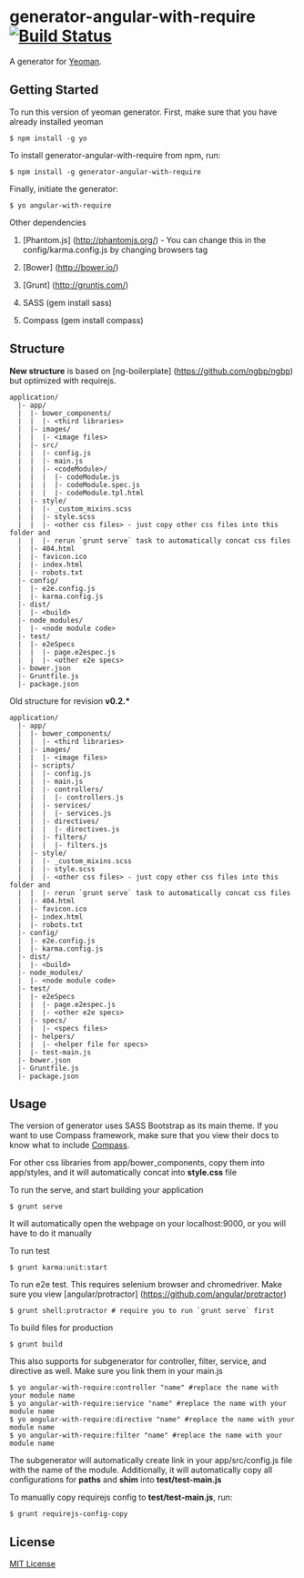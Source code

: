 # generator-angular-with-require [![Build Status](https://secure.travis-ci.org/hung-phan/generator-angular-with-require.png?branch=master)](https://travis-ci.org/hung-phan/generator-angular-with-require)

A generator for [Yeoman](http://yeoman.io).


## Getting Started

To run this version of yeoman generator. First, make sure that you have already installed yeoman

```
$ npm install -g yo
```

To install generator-angular-with-require from npm, run:

```
$ npm install -g generator-angular-with-require
```

Finally, initiate the generator:

```
$ yo angular-with-require
```

Other dependencies

1. [Phantom.js] (http://phantomjs.org/) - You can change this in the config/karma.config.js by changing browsers tag

2. [Bower] (http://bower.io/)

3. [Grunt] (http://gruntjs.com/)

4. SASS (gem install sass)

5. Compass (gem install compass)

## Structure

__New structure__ is based on [ng-boilerplate] (https://github.com/ngbp/ngbp) but optimized with requirejs.

```
application/
  |- app/
  |  |- bower_components/
  |  |  |- <third libraries>
  |  |- images/
  |  |  |- <image files>
  |  |- src/
  |  |  |- config.js
  |  |  |- main.js
  |  |  |- <codeModule>/
  |  |  |  |- codeModule.js
  |  |  |  |- codeModule.spec.js
  |  |  |  |- codeModule.tpl.html
  |  |- style/
  |  |  |- _custom_mixins.scss
  |  |  |- style.scss
  |  |  |- <other css files> - just copy other css files into this folder and
  |  |  |- rerun `grunt serve` task to automatically concat css files
  |  |- 404.html
  |  |- favicon.ico
  |  |- index.html
  |  |- robots.txt
  |- config/
  |  |- e2e.config.js
  |  |- karma.config.js
  |- dist/
  |  |- <build>
  |- node_modules/
  |  |- <node module code>
  |- test/
  |  |- e2eSpecs
  |  |  |- page.e2espec.js
  |  |  |- <other e2e specs>
  |- bower.json
  |- Gruntfile.js
  |- package.json
```

Old structure for revision __v0.2.*__

```
application/
  |- app/
  |  |- bower_components/
  |  |  |- <third libraries>
  |  |- images/
  |  |  |- <image files>
  |  |- scripts/
  |  |  |- config.js
  |  |  |- main.js
  |  |  |- controllers/
  |  |  |  |- controllers.js
  |  |  |- services/
  |  |  |  |- services.js
  |  |  |- directives/
  |  |  |  |- directives.js
  |  |  |- filters/
  |  |  |  |- filters.js
  |  |- style/
  |  |  |- _custom_mixins.scss
  |  |  |- style.scss
  |  |  |- <other css files> - just copy other css files into this folder and
  |  |  |- rerun `grunt serve` task to automatically concat css files
  |  |- 404.html
  |  |- favicon.ico
  |  |- index.html
  |  |- robots.txt
  |- config/
  |  |- e2e.config.js
  |  |- karma.config.js
  |- dist/
  |  |- <build>
  |- node_modules/
  |  |- <node module code>
  |- test/
  |  |- e2eSpecs
  |  |  |- page.e2espec.js
  |  |  |- <other e2e specs>
  |  |- specs/
  |  |  |- <specs files>
  |  |- helpers/
  |  |  |- <helper file for specs>
  |  |- test-main.js
  |- bower.json
  |- Gruntfile.js
  |- package.json
```

## Usage

The version of generator uses SASS Bootstrap as its main theme. If you want to use Compass framework, make sure that you
view their docs to know what to include [Compass](http://compass-style.org/reference/compass).

For other css libraries from app/bower_components, copy them into app/styles, and it will automatically concat
into __style.css__ file

To run the serve, and start building your application
```
$ grunt serve
```
It will automatically open the webpage on your localhost:9000, or you will have to do it manually

To run test
```
$ grunt karma:unit:start
```

To run e2e test. This requires selenium browser and chromedriver. Make sure you view [angular/protractor] (https://github.com/angular/protractor)
```
$ grunt shell:protractor # require you to run `grunt serve` first
```

To build files for production
```
$ grunt build
```

This also supports for subgenerator for controller, filter, service, and directive as well. Make sure you link them in your
main.js
```
$ yo angular-with-require:controller "name" #replace the name with your module name
$ yo angular-with-require:service "name" #replace the name with your module name
$ yo angular-with-require:directive "name" #replace the name with your module name
$ yo angular-with-require:filter "name" #replace the name with your module name
```

The subgenerator will automatically create link in your app/src/config.js file with the name of the module. Additionally,
it will automatically copy all configurations for __paths__ and __shim__ into __test/test-main.js__

To manually copy requirejs config to __test/test-main.js__, run:
```
$ grunt requirejs-config-copy
```

## License

[MIT License](http://en.wikipedia.org/wiki/MIT_License)

